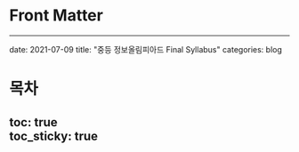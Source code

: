 # Front Matter
---
date: 2021-07-09
title: "중등 정보올림피아드 Final Syllabus"
categories: blog
# 목차
toc: true  
toc_sticky: true 
---
